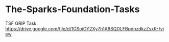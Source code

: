 # The-Sparks-Foundation-Tasks

TSF GRIP Task: https://drive.google.com/file/d/1GSoiOY2Xy7h1A6SQDLFBpdnzdkzZsxR-/view
